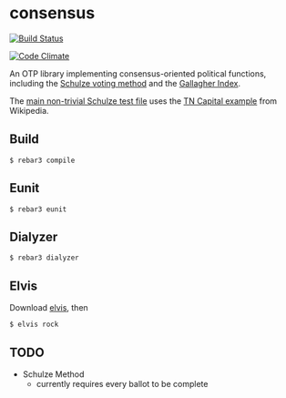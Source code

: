 # consensus

[![Build Status](https://semaphoreci.com/api/v1/kbaird/schulze-vote-erlang/branches/master/badge.svg)](https://semaphoreci.com/kbaird/schulze-vote-erlang)

[![Code Climate](https://codeclimate.com/github/kbaird/consensus/badges/gpa.svg)](https://codeclimate.com/github/kbaird/consensus)

An OTP library implementing consensus-oriented political functions, including the
[Schulze voting method](https://en.wikipedia.org/wiki/Schulze_method) and the
[Gallagher Index](https://en.wikipedia.org/wiki/Gallagher_Index).

The [main non-trivial Schulze test
file](https://github.com/kbaird/schulze-vote-erlang/blob/master/test/tn_capital_test.erl)
uses the [TN Capital
example](https://en.wikipedia.org/wiki/Condorcet_method#Example:_Voting_on_the_location_of_Tennessee.27s_capital)
from Wikipedia.

## Build

    $ rebar3 compile

## Eunit

    $ rebar3 eunit

## Dialyzer

    $ rebar3 dialyzer

## Elvis

Download [elvis](https://github.com/inaka/elvis), then

    $ elvis rock

## TODO

- Schulze Method
  - currently requires every ballot to be complete
